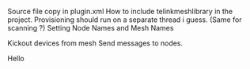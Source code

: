 Source file copy in plugin.xml
How to include telinkmeshlibrary in the project.
Provisioning should run on a separate thread i guess. (Same for scanning ?)
Setting Node Names and Mesh Names

Kickout devices from mesh
Send messages to nodes.

Hello
